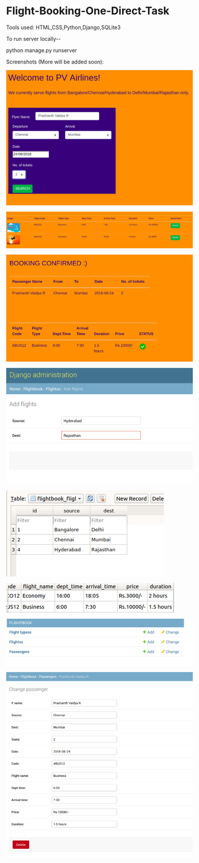 # Flight-Booking-One-Direct-Task

Tools used:
HTML,CSS,Python,Django,SQLite3

To run server locally--

python manage.py runserver

Screenshots (More will be added soon):

![alt text](https://github.com/thecodearrow/Flight-Booking-One-Direct-Task/blob/master/screenshots/1.png)

![alt text](https://github.com/thecodearrow/Flight-Booking-One-Direct-Task/blob/master/screenshots/5.png)

![alt text](https://github.com/thecodearrow/Flight-Booking-One-Direct-Task/blob/master/screenshots/6.png)

![alt text](https://github.com/thecodearrow/Flight-Booking-One-Direct-Task/blob/master/screenshots/2.png)

![alt text](https://github.com/thecodearrow/Flight-Booking-One-Direct-Task/blob/master/screenshots/3.png)

![alt text](https://github.com/thecodearrow/Flight-Booking-One-Direct-Task/blob/master/screenshots/4.png)

![alt text](https://github.com/thecodearrow/Flight-Booking-One-Direct-Task/blob/master/screenshots/7.png)

![alt text](https://github.com/thecodearrow/Flight-Booking-One-Direct-Task/blob/master/screenshots/8.png)

